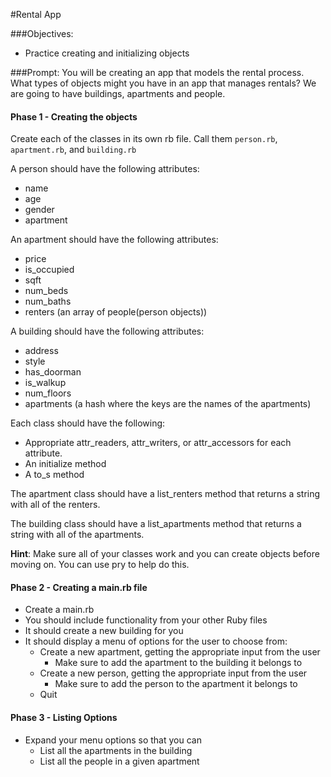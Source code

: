#Rental App

###Objectives:
- Practice creating and initializing objects

###Prompt:
You will be creating an app that models the rental process. What types of objects might you have in an app that manages rentals? We are going to have buildings, apartments and people.

#### Phase 1 - Creating the objects

Create each of the classes in its own rb file. Call them `person.rb`, `apartment.rb`, and `building.rb`

A person should have the following attributes:

* name
* age
* gender
* apartment

An apartment should have the following attributes:

* price
* is_occupied
* sqft
* num_beds
* num_baths
* renters (an array of people(person objects))

A building should have the following attributes:

* address
* style
* has_doorman
* is_walkup
* num_floors
* apartments (a hash where the keys are the names of the apartments)

Each class should have the following:

* Appropriate attr_readers, attr_writers, or attr_accessors for each attribute.
* An initialize method
* A to_s method

The apartment class should have a list_renters method that returns a string with all of the renters.

The building class should have a list_apartments method that returns a string with all of the apartments.

__Hint__: Make sure all of your classes work and you can create objects before moving on. You can use pry to help do this.


#### Phase 2 - Creating a main.rb file
* Create a main.rb
* You should include functionality from your other Ruby files
* It should create a new building for you
* It should display a menu of options for the user to choose from:
  * Create a new apartment, getting the appropriate input from the user
    * Make sure to add the apartment to the building it belongs to
  * Create a new person, getting the appropriate input from the user
    * Make sure to add the person to the apartment it belongs to
  * Quit

#### Phase 3 - Listing Options
* Expand your menu options so that you can
  * List all the apartments in the building
  * List all the people in a given apartment